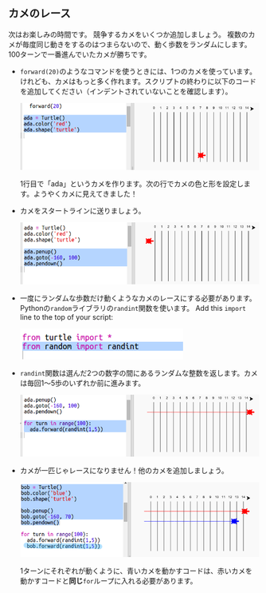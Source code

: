 ## カメのレース

次はお楽しみの時間です。 競争するカメをいくつか追加しましょう。 複数のカメが毎度同じ動きをするのはつまらないので、動く歩数をランダムにします。 100ターンで一番進んでいたカメが勝ちです。

+ `forward(20)`のようなコマンドを使うときには、1つのカメを使っています。けれども、カメはもっと多く作れます。スクリプトの終わりに以下のコードを追加してください（インデントされていないことを確認します）。
    
    ![スクリーンショット](images/race-red.png)
    
    1行目で「ada」というカメを作ります。次の行でカメの色と形を設定します。ようやくカメに見えてきました！

+ カメをスタートラインに送りましょう。
    
    ![スクリーンショット](images/race-start.png)

+ 一度にランダムな歩数だけ動くようなカメのレースにする必要があります。 Pythonの`random`ライブラリの`randint`関数を使います。 Add this `import` line to the top of your script:
    
    ![スクリーンショット](images/race-randint.png)

+ `randint`関数は選んだ2つの数字の間にあるランダムな整数を返します。カメは毎回1～5歩のいずれか前に進みます。
    
    ![スクリーンショット](images/race-random.png)

+ カメが一匹じゃレースになりません！他のカメを追加しましょう。
    
    ![スクリーンショット](images/race-blue.png)
    
    1ターンにそれぞれが動くように、青いカメを動かすコードは、赤いカメを動かすコードと**同じ**`for`ループに入れる必要があります。